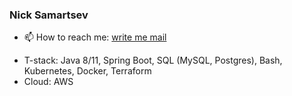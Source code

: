 ### Nick Samartsev 


<!-- **smrzvns/smrzvns** is a ✨ _special_ ✨ repository because its `README.md` (this file) appears on your GitHub profile. -->

<!-- Here are some ideas to get you started: -->

<!-- - 🔭 I’m currently working on  -->
<!-- - 🌱 I’m currently learning Cloud Technologies. -->
<!-- - 👯 I’m looking to collaborate on ... -->
<!-- - 💬 Ask me about ... -->
- 📫 How to reach me: [write me mail](mailto:samartsevnikita@gmail.com)
<!-- - 😄 Pronouns: ... -->
<!-- - ⚡ Fun fact: ... -->

- T-stack: Java 8/11, Spring Boot, SQL (MySQL, Postgres), Bash, Kubernetes, Docker, Terraform
- Cloud: AWS
